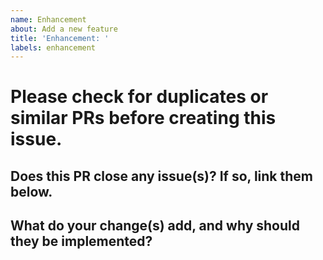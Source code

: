 ```yaml
---
name: Enhancement
about: Add a new feature
title: 'Enhancement: '
labels: enhancement
---
```


# Please check for duplicates or similar PRs before creating this issue.

## Does this PR close any issue(s)? If so, link them below.

## What do your change(s) add, and why should they be implemented?
